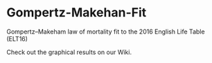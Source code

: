 # Gompertz-Makehan-Fit

Gompertz–Makeham law of mortality fit to the 2016 English Life Table (ELT16)

Check out the graphical results on our Wiki.
